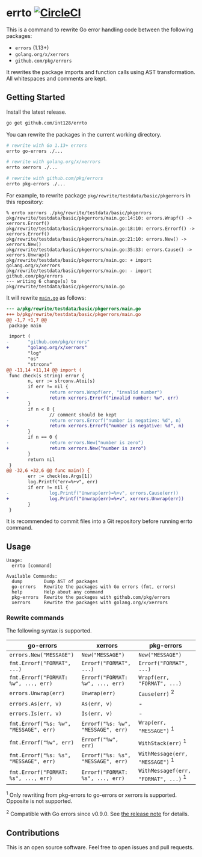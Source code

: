 # errto [![CircleCI](https://circleci.com/gh/int128/errto.svg?style=shield)](https://circleci.com/gh/int128/errto)

This is a command to rewrite Go error handling code between the following packages:

- `errors` (1.13+)
- `golang.org/x/xerrors`
- `github.com/pkg/errors`

It rewrites the package imports and function calls using AST transformation.
All whitespaces and comments are kept.


## Getting Started

Install the latest release.

```sh
go get github.com/int128/errto
```

You can rewrite the packages in the current working directory.

```sh
# rewrite with Go 1.13+ errors
errto go-errors ./...

# rewrite with golang.org/x/xerrors
errto xerrors ./...

# rewrite with github.com/pkg/errors
errto pkg-errors ./...
```

For example, to rewrite package `pkg/rewrite/testdata/basic/pkgerrors` in this repository:

```console
% errto xerrors ./pkg/rewrite/testdata/basic/pkgerrors
pkg/rewrite/testdata/basic/pkgerrors/main.go:14:10: errors.Wrapf() -> xerrors.Errorf()
pkg/rewrite/testdata/basic/pkgerrors/main.go:18:10: errors.Errorf() -> xerrors.Errorf()
pkg/rewrite/testdata/basic/pkgerrors/main.go:21:10: errors.New() -> xerrors.New()
pkg/rewrite/testdata/basic/pkgerrors/main.go:35:33: errors.Cause() -> xerrors.Unwrap()
pkg/rewrite/testdata/basic/pkgerrors/main.go: + import golang.org/x/xerrors
pkg/rewrite/testdata/basic/pkgerrors/main.go: - import github.com/pkg/errors
--- writing 6 change(s) to pkg/rewrite/testdata/basic/pkgerrors/main.go
```

It will rewrite [`main.go`](pkg/rewrite/testdata/basic/pkgerrors/main.go) as follows:

```patch
--- a/pkg/rewrite/testdata/basic/pkgerrors/main.go
+++ b/pkg/rewrite/testdata/basic/pkgerrors/main.go
@@ -1,7 +1,7 @@
 package main

 import (
-       "github.com/pkg/errors"
+       "golang.org/x/xerrors"
        "log"
        "os"
        "strconv"
@@ -11,14 +11,14 @@ import (
 func check(s string) error {
        n, err := strconv.Atoi(s)
        if err != nil {
-               return errors.Wrapf(err, "invalid number")
+               return xerrors.Errorf("invalid number: %w", err)
        }
        if n < 0 {
                // comment should be kept
-               return errors.Errorf("number is negative: %d", n)
+               return xerrors.Errorf("number is negative: %d", n)
        }
        if n == 0 {
-               return errors.New("number is zero")
+               return xerrors.New("number is zero")
        }
        return nil
 }
@@ -32,6 +32,6 @@ func main() {
        err := check(os.Args[1])
        log.Printf("err=%+v", err)
        if err != nil {
-               log.Printf("Unwrap(err)=%+v", errors.Cause(err))
+               log.Printf("Unwrap(err)=%+v", xerrors.Unwrap(err))
        }
 }
```

It is recommended to commit files into a Git repository before running errto command.


## Usage

```
Usage:
  errto [command]

Available Commands:
  dump        Dump AST of packages
  go-errors   Rewrite the packages with Go errors (fmt, errors)
  help        Help about any command
  pkg-errors  Rewrite the packages with github.com/pkg/errors
  xerrors     Rewrite the packages with golang.org/x/xerrors
```

### Rewrite commands

The following syntax is supported.

| go-errors | xerrors | pkg-errors |
|-----------|---------|------------|
| `errors.New("MESSAGE")` | `New("MESSAGE")` | `New("MESSAGE")` |
| `fmt.Errorf("FORMAT", ...)` | `Errorf("FORMAT", ...)` | `Errorf("FORMAT", ...)` |
| `fmt.Errorf("FORMAT: %w", ..., err)` | `Errorf("FORMAT: %w", ..., err)` | `Wrapf(err, "FORMAT", ...)` |
| `errors.Unwrap(err)` | `Unwrap(err)` | `Cause(err)` <sup>2</sup> |
| `errors.As(err, v)` | `As(err, v)` | - |
| `errors.Is(err, v)` | `Is(err, v)` | - |
| `fmt.Errorf("%s: %w", "MESSAGE", err)` | `Errorf("%s: %w", "MESSAGE", err)` | `Wrap(err, "MESSAGE")` <sup>1</sup> |
| `fmt.Errorf("%w", err)` | `Errorf("%w", err)` | `WithStack(err)` <sup>1</sup> |
| `fmt.Errorf("%s: %s", "MESSAGE", err)` | `Errorf("%s: %s", "MESSAGE", err)` | `WithMessage(err, "MESSAGE")` <sup>1</sup> |
| `fmt.Errorf("FORMAT: %s", ..., err)` | `Errorf("FORMAT: %s", ..., err)` | `WithMessagef(err, "FORMAT", ...)` <sup>1</sup> |

<sup>1</sup> Only rewriting from pkg-errors to go-errors or xerrors is supported. Opposite is not supported.

<sup>2</sup> Compatible with Go errors since v0.9.0. See [the release note](https://github.com/pkg/errors/releases/tag/v0.9.0) for details.


## Contributions

This is an open source software.
Feel free to open issues and pull requests.
